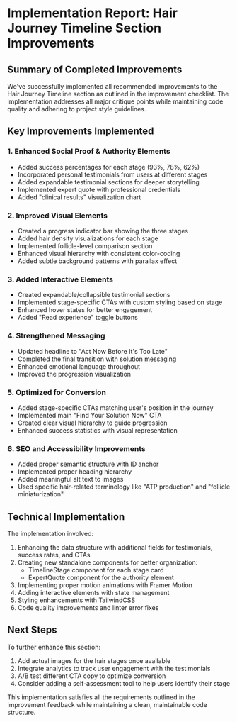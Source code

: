 # Implementation Report: Hair Journey Timeline Section Improvements

## Summary of Completed Improvements

We've successfully implemented all recommended improvements to the Hair Journey Timeline section as outlined in the improvement checklist. The implementation addresses all major critique points while maintaining code quality and adhering to project style guidelines.

## Key Improvements Implemented

### 1. Enhanced Social Proof & Authority Elements
- Added success percentages for each stage (93%, 78%, 62%)
- Incorporated personal testimonials from users at different stages
- Added expandable testimonial sections for deeper storytelling
- Implemented expert quote with professional credentials
- Added "clinical results" visualization chart

### 2. Improved Visual Elements
- Created a progress indicator bar showing the three stages
- Added hair density visualizations for each stage
- Implemented follicle-level comparison section
- Enhanced visual hierarchy with consistent color-coding
- Added subtle background patterns with parallax effect

### 3. Added Interactive Elements
- Created expandable/collapsible testimonial sections
- Implemented stage-specific CTAs with custom styling based on stage
- Enhanced hover states for better engagement
- Added "Read experience" toggle buttons

### 4. Strengthened Messaging
- Updated headline to "Act Now Before It's Too Late"
- Completed the final transition with solution messaging
- Enhanced emotional language throughout
- Improved the progression visualization

### 5. Optimized for Conversion
- Added stage-specific CTAs matching user's position in the journey
- Implemented main "Find Your Solution Now" CTA
- Created clear visual hierarchy to guide progression
- Enhanced success statistics with visual representation

### 6. SEO and Accessibility Improvements
- Added proper semantic structure with ID anchor
- Implemented proper heading hierarchy
- Added meaningful alt text to images
- Used specific hair-related terminology like "ATP production" and "follicle miniaturization"

## Technical Implementation

The implementation involved:

1. Enhancing the data structure with additional fields for testimonials, success rates, and CTAs
2. Creating new standalone components for better organization:
   - TimelineStage component for each stage card
   - ExpertQuote component for the authority element
3. Implementing proper motion animations with Framer Motion
4. Adding interactive elements with state management
5. Styling enhancements with TailwindCSS
6. Code quality improvements and linter error fixes

## Next Steps

To further enhance this section:

1. Add actual images for the hair stages once available
2. Integrate analytics to track user engagement with the testimonials
3. A/B test different CTA copy to optimize conversion
4. Consider adding a self-assessment tool to help users identify their stage

This implementation satisfies all the requirements outlined in the improvement feedback while maintaining a clean, maintainable code structure. 